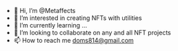 - 👋 Hi, I’m @Metaffects
- 👀 I’m interested in creating NFTs with utilities
- 🌱 I’m currently learning ...
- 💞️ I’m looking to collaborate on any and all NFT projects
- 📫 How to reach me doms814@gmail.com

<!---
Metaffects/Metaffects is a ✨ special ✨ repository because its `README.md` (this file) appears on your GitHub profile.
You can click the Preview link to take a look at your changes.
--->
